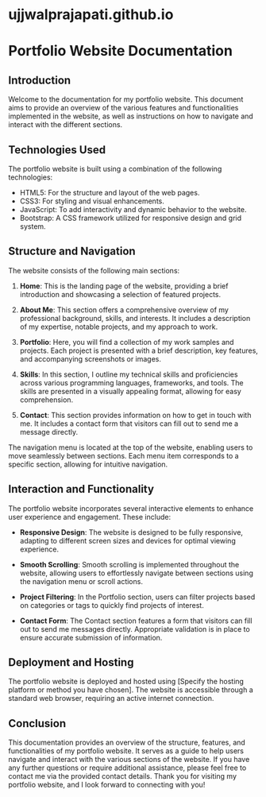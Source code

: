 # ujjwalprajapati.github.io
# Portfolio Website Documentation

## Introduction
Welcome to the documentation for my portfolio website. This document aims to provide an overview of the various features and functionalities implemented in the website, as well as instructions on how to navigate and interact with the different sections.

## Technologies Used
The portfolio website is built using a combination of the following technologies:

- HTML5: For the structure and layout of the web pages.
- CSS3: For styling and visual enhancements.
- JavaScript: To add interactivity and dynamic behavior to the website.
- Bootstrap: A CSS framework utilized for responsive design and grid system.

## Structure and Navigation
The website consists of the following main sections:

1. **Home**: This is the landing page of the website, providing a brief introduction and showcasing a selection of featured projects.

2. **About Me**: This section offers a comprehensive overview of my professional background, skills, and interests. It includes a description of my expertise, notable projects, and my approach to work.

3. **Portfolio**: Here, you will find a collection of my work samples and projects. Each project is presented with a brief description, key features, and accompanying screenshots or images.

4. **Skills**: In this section, I outline my technical skills and proficiencies across various programming languages, frameworks, and tools. The skills are presented in a visually appealing format, allowing for easy comprehension.

5. **Contact**: This section provides information on how to get in touch with me. It includes a contact form that visitors can fill out to send me a message directly.

  

The navigation menu is located at the top of the website, enabling users to move seamlessly between sections. Each menu item corresponds to a specific section, allowing for intuitive navigation.

## Interaction and Functionality
The portfolio website incorporates several interactive elements to enhance user experience and engagement. These include:

- **Responsive Design**: The website is designed to be fully responsive, adapting to different screen sizes and devices for optimal viewing experience.

- **Smooth Scrolling**: Smooth scrolling is implemented throughout the website, allowing users to effortlessly navigate between sections using the navigation menu or scroll actions.

- **Project Filtering**: In the Portfolio section, users can filter projects based on categories or tags to quickly find projects of interest.

- **Contact Form**: The Contact section features a form that visitors can fill out to send me messages directly. Appropriate validation is in place to ensure accurate submission of information.



## Deployment and Hosting
The portfolio website is deployed and hosted using [Specify the hosting platform or method you have chosen]. The website is accessible through a standard web browser, requiring an active internet connection.

## Conclusion
This documentation provides an overview of the structure, features, and functionalities of my portfolio website. It serves as a guide to help users navigate and interact with the various sections of the website. If you have any further questions or require additional assistance, please feel free to contact me via the provided contact details. Thank you for visiting my portfolio website, and I look forward to connecting with you!
